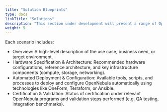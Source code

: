 ```yaml
---
title: "Solution Blueprints"
type: docs
linkTitle: "Solutions"
description: "This section under development will present a range of OpenNebula deployment scenarios, showcasing how the platform can be adapted to meet diverse infrastructure needs—from enterprise data centers to edge environments and AI workloads"
weight: 5
---
```


Each scenario includes:

- Overview: A high-level description of the use case, business need, or target environment.
- Hardware Specification & Architecture: Recommended hardware configurations, reference architecture, and key infrastructure components (compute, storage, networking).
- Automated Deployment & Configuration: Available tools, scripts, and processes to deploy and configure OpenNebula automatically using technologies like OneForm, Terraform, or Ansible.
- Certification & Validation: Status of certification under relevant OpenNebula programs and validation steps performed (e.g. QA testing, integration benchmarks).
